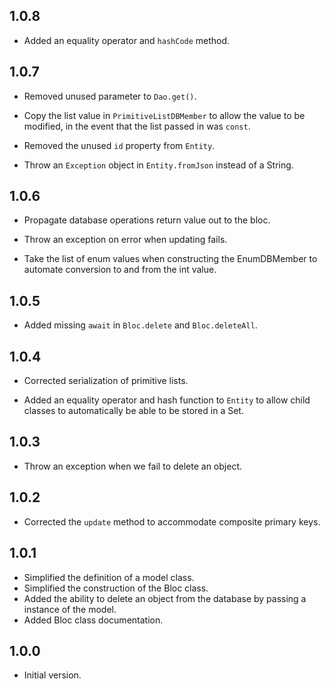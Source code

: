 ## 1.0.8

- Added an equality operator and `hashCode` method.

## 1.0.7

- Removed unused parameter to `Dao.get()`.

- Copy the list value in `PrimitiveListDBMember` to allow the value to be modified, in the event that the list passed in was `const`.

- Removed the unused `id` property from `Entity`.

- Throw an `Exception` object in `Entity.fromJson` instead of a String.

## 1.0.6

- Propagate database operations return value out to the bloc.

- Throw an exception on error when updating fails.

- Take the list of enum values when constructing the EnumDBMember to automate conversion to and from the int value.

## 1.0.5

- Added missing `await` in `Bloc.delete` and `Bloc.deleteAll`.

## 1.0.4

- Corrected serialization of primitive lists.

- Added an equality operator and hash function to `Entity` to allow child classes to automatically be able to be stored in a Set.

## 1.0.3

- Throw an exception when we fail to delete an object.

## 1.0.2

- Corrected the `update` method to accommodate composite primary keys.

## 1.0.1

- Simplified the definition of a model class.
- Simplified the construction of the Bloc class.
- Added the ability to delete an object from the database by passing a instance of the model.
- Added Bloc class documentation.

## 1.0.0

- Initial version.
